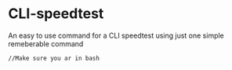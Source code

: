 # CLI-speedtest
An easy to use command for a CLI speedtest using just one simple remeberable command

```
//Make sure you ar in bash


```
